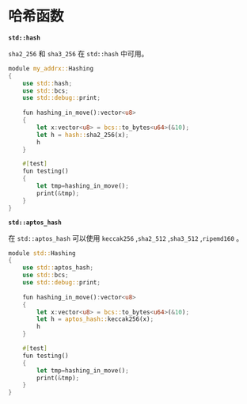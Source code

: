 # 哈希函数

**`std::hash`**

`sha2_256` 和 `sha3_256` 在 `std::hash` 中可用。

<!-- # Hash functions

**`std::hash`**

`sha2_256` and `sha3_256` are available in `std::hash`. -->

```rust
module my_addrx::Hashing
{
    use std::hash;
    use std::bcs;
    use std::debug::print;
    
    fun hashing_in_move():vector<u8>
    {
        let x:vector<u8> = bcs::to_bytes<u64>(&10);
        let h = hash::sha2_256(x); 
        h 
    }

    #[test]
    fun testing()
    {
        let tmp=hashing_in_move();
        print(&tmp);
    }
}
```

**`std::aptos_hash`**

在 `std::aptos_hash` 可以使用 `keccak256` ,`sha2_512` ,`sha3_512` ,`ripemd160` 。

<!-- **`std::aptos_hash`**

`keccak256` ,`sha2_512` ,`sha3_512` ,`ripemd160`  are available in `std::aptos_hash`. -->

```rust
module std::Hashing
{
    use std::aptos_hash;
    use std::bcs;
    use std::debug::print;
    
    fun hashing_in_move():vector<u8>
    {
        let x:vector<u8> = bcs::to_bytes<u64>(&10);
        let h = aptos_hash::keccak256(x); 
        h 
    }

    #[test]
    fun testing()
    {
        let tmp=hashing_in_move();
        print(&tmp);
    }
}
```
